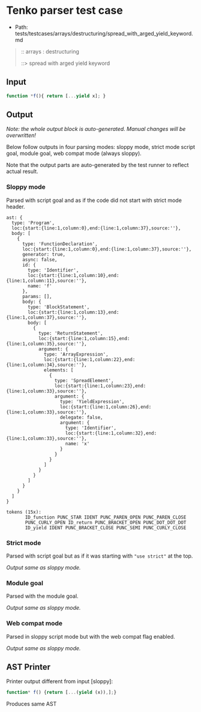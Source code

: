# Tenko parser test case

- Path: tests/testcases/arrays/destructuring/spread_with_arged_yield_keyword.md

> :: arrays : destructuring
>
> ::> spread with arged yield keyword

## Input

`````js
function *f(){ return [...yield x]; }
`````

## Output

_Note: the whole output block is auto-generated. Manual changes will be overwritten!_

Below follow outputs in four parsing modes: sloppy mode, strict mode script goal, module goal, web compat mode (always sloppy).

Note that the output parts are auto-generated by the test runner to reflect actual result.

### Sloppy mode

Parsed with script goal and as if the code did not start with strict mode header.

`````
ast: {
  type: 'Program',
  loc:{start:{line:1,column:0},end:{line:1,column:37},source:''},
  body: [
    {
      type: 'FunctionDeclaration',
      loc:{start:{line:1,column:0},end:{line:1,column:37},source:''},
      generator: true,
      async: false,
      id: {
        type: 'Identifier',
        loc:{start:{line:1,column:10},end:{line:1,column:11},source:''},
        name: 'f'
      },
      params: [],
      body: {
        type: 'BlockStatement',
        loc:{start:{line:1,column:13},end:{line:1,column:37},source:''},
        body: [
          {
            type: 'ReturnStatement',
            loc:{start:{line:1,column:15},end:{line:1,column:35},source:''},
            argument: {
              type: 'ArrayExpression',
              loc:{start:{line:1,column:22},end:{line:1,column:34},source:''},
              elements: [
                {
                  type: 'SpreadElement',
                  loc:{start:{line:1,column:23},end:{line:1,column:33},source:''},
                  argument: {
                    type: 'YieldExpression',
                    loc:{start:{line:1,column:26},end:{line:1,column:33},source:''},
                    delegate: false,
                    argument: {
                      type: 'Identifier',
                      loc:{start:{line:1,column:32},end:{line:1,column:33},source:''},
                      name: 'x'
                    }
                  }
                }
              ]
            }
          }
        ]
      }
    }
  ]
}

tokens (15x):
       ID_function PUNC_STAR IDENT PUNC_PAREN_OPEN PUNC_PAREN_CLOSE
       PUNC_CURLY_OPEN ID_return PUNC_BRACKET_OPEN PUNC_DOT_DOT_DOT
       ID_yield IDENT PUNC_BRACKET_CLOSE PUNC_SEMI PUNC_CURLY_CLOSE
`````

### Strict mode

Parsed with script goal but as if it was starting with `"use strict"` at the top.

_Output same as sloppy mode._

### Module goal

Parsed with the module goal.

_Output same as sloppy mode._

### Web compat mode

Parsed in sloppy script mode but with the web compat flag enabled.

_Output same as sloppy mode._

## AST Printer

Printer output different from input [sloppy]:

````js
function* f() {return [...(yield (x)),];}
````

Produces same AST
